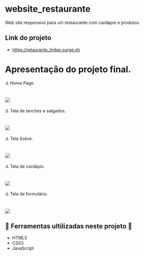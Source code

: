 # website_restaurante
 Web site responsivo para um restaurante com cardapio e produtos

## Link do projeto
* https://retaurante_liniker.surge.sh

# Apresentação do projeto final.
⚓ Home Page.
<h1> <img src="https://ik.imagekit.io/linikernogueira/home-page_lACyxi0nH.png?ik-sdk-version=javascript-1.4.3&updatedAt=1659989119240"/>
</h1>

⚓ Tela de lanches e salgados.
<h1> <img src="https://ik.imagekit.io/linikernogueira/lanches_ajDxZ50hd.png?ik-sdk-version=javascript-1.4.3&updatedAt=1659989119508"/>
</h1>

⚓ Tela Sobre.
<h1> <img src="https://ik.imagekit.io/linikernogueira/sobre_OB4010yTA.png?ik-sdk-version=javascript-1.4.3&updatedAt=1659989118911"/>
</h1>

⚓ Tela de cardápio.
<h1> <img src="https://ik.imagekit.io/linikernogueira/cardapio_lscQfX7HN.png?ik-sdk-version=javascript-1.4.3&updatedAt=1659989118860"/>
</h1>

⚓ Tela de formulário.
<h1> <img src="https://ik.imagekit.io/linikernogueira/formulario_1frO_Zq3_r.png?ik-sdk-version=javascript-1.4.3&updatedAt=1659989118896"/>
</h1>

## 🔨 Ferramentas ultilizadas neste projeto 🔨

- HTML5
- CSS3
- JavaScript
